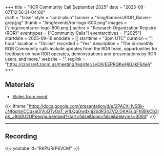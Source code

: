 +++
title = "ROR Community Call September 2025" 
date = "2025-09-07T12:56:31-04:00"  
draft = "false" 
style = "card-plain" 
banner = "/img/banners/ROR_Banner-grey.jpg" 
thumb = "/img/events/ror-logo-800.png" 
images = ['/img/events/ror-logo-800.png']
author = "Research Organization Registry (ROR)" 
eventtypes = ["Community Calls"]
eventarchives = ["2025"]
startdate = 2025-09-16
enddate = []
starttime = "3pm UTC"
duration = "1 hour"
location = "Online"
recorded = "Yes"
description = "The bi-monthly ROR Community calls include updates from the ROR team, opportunities for feedback on how ROR operates, demonstrations and presentations by ROR users, and more."
website = ""
reglink = "https://crossref.zoom.us/meeting/register/LvOKrEEPRQKwHjGakF64eA"
+++


## Materials 

- [Slides from event](https://docs.google.com/presentation/d/e/2PACX-1vSBk-JNfgqIsnCCqxaOjVuQTyOaT_w1LQgGwdxnj2ddR34ZVQ_GKAEuqFhBBkCb3lpk_JB6GU2UPdev/pub?start=false&loop=false&delayms=3000)

{{< iframe "https://docs.google.com/presentation/d/e/2PACX-1vSBk-JNfgqIsnCCqxaOjVuQTyOaT_w1LQgGwdxnj2ddR34ZVQ_GKAEuqFhBBkCb3lpk_JB6GU2UPdev/pubembed?start=false&loop=false&delayms=3000" >}}

---

## Recording 

{{< youtube id="RKPURrP6VCM" >}}

